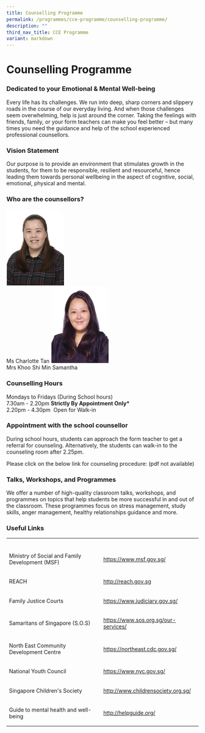```yaml
---
title: Counselling Programme
permalink: /programmes/cce-programme/counselling-programme/
description: ""
third_nav_title: CCE Programme
variant: markdown
---
```

<h1><strong>Counselling Programme</strong></h1>
<h3>Dedicated to your Emotional &amp; Mental Well-being</h3>
<p>Every life has its challenges. We run into deep, sharp corners and slippery
roads in the course of our everyday living. And when those challenges seem
overwhelming, help is just around the corner. Taking the feelings with
friends, family, or your form teachers can make you feel better – but many
times you need the guidance and help of the school experienced professional
counsellors.</p>
<h3>Vision Statement</h3>
<p>Our purpose is to provide an environment that stimulates growth in the
students, for them to be responsible, resilient and resourceful, hence
leading them towards personal wellbeing in the aspect of cognitive, social,
emotional, physical and mental.</p>
<h3>Who are the counsellors?</h3>
<img src="/images/miss_charlotte_tan_xueting.jpg" style="width:150px;height:200px;margin-left:1px;" align="">
<br>Ms Charlotte Tan

<img src="/images/Samanthacounsel.jpg" style="width:150px;height:200px;margin-left:1px;" align="">
<br>Mrs Khoo Shi Min Samantha


<h3>Counselling Hours</h3>
<p>Mondays to Fridays (During School hours)
<br>7.30am - 2.20pm <strong>Strictly By Appointment Only*</strong>
<br>2.20pm - 4.30pm&nbsp; Open for Walk-in</p>
<h3>Appointment with the school counsellor</h3>
<p>During school hours, students can approach the form teacher to get a referral
for counseling. Alternatively, the students can walk-in to the counseling
room after 2.25pm.</p>
<p>Please click on the below link for counseling procedure: (pdf not available)</p>
<h3>Talks, Workshops, and Programmes</h3>
<p>We offer a number of high-quality classroom talks, workshops, and programmes
on topics that help students be more successful in and out of the classroom.
These programmes focus on stress management, study skills, anger management,
healthy relationships guidance and more.</p>
<h3>Useful Links</h3>
<table style="minWidth: 50px">
<colgroup>
<col>
<col>
</colgroup>
<tbody>
<tr>
<th rowspan="1" colspan="1">
<p></p>
</th>
<th rowspan="1" colspan="1">
<p></p>
</th>
</tr>
<tr>
<td rowspan="1" colspan="1">
<p>Ministry of Social and Family Development (MSF)</p>
</td>
<td rowspan="1" colspan="1">
<p><a href="https://www.msf.gov.sg/" rel="noopener noreferrer nofollow" target="_blank">https://www.msf.gov.sg/</a>
</p>
</td>
</tr>
<tr>
<td rowspan="1" colspan="1">
<p>REACH</p>
</td>
<td rowspan="1" colspan="1">
<p><a href="https://www.reach.gov.sg/" rel="noopener noreferrer nofollow" target="_blank">http://reach.gov.sg</a>
</p>
</td>
</tr>
<tr>
<td rowspan="1" colspan="1">
<p>Family Justice Courts</p>
</td>
<td rowspan="1" colspan="1">
<p><a href="https://www.judiciary.gov.sg/" rel="noopener noreferrer nofollow" target="_blank">https://www.judiciary.gov.sg/</a>
</p>
</td>
</tr>
<tr>
<td rowspan="1" colspan="1">
<p>Samaritans of Singapore (S.O.S)</p>
</td>
<td rowspan="1" colspan="1">
<p><a href="https://www.sos.org.sg/our-services/" rel="noopener noreferrer nofollow" target="_blank">https://www.sos.org.sg/our-services/</a>
</p>
</td>
</tr>
<tr>
<td rowspan="1" colspan="1">
<p>North East Community Development Centre</p>
</td>
<td rowspan="1" colspan="1">
<p><a href="https://northeast.cdc.gov.sg/" rel="noopener noreferrer nofollow" target="_blank">https://northeast.cdc.gov.sg/</a>
</p>
</td>
</tr>
<tr>
<td rowspan="1" colspan="1">
<p>National Youth Council</p>
</td>
<td rowspan="1" colspan="1">
<p><a href="https://www.nyc.gov.sg/" rel="noopener noreferrer nofollow" target="_blank">https://www.nyc.gov.sg/</a>
</p>
</td>
</tr>
<tr>
<td rowspan="1" colspan="1">
<p>Singapore Children's Society</p>
</td>
<td rowspan="1" colspan="1">
<p><a href="http://www.childrensociety.org.sg/" rel="noopener noreferrer nofollow" target="_blank">http://www.childrensociety.org.sg/</a>
</p>
</td>
</tr>
<tr>
<td rowspan="1" colspan="1">
<p>Guide to mental health and well-being</p>
</td>
<td rowspan="1" colspan="1">
<p><a href="http://helpguide.org/" rel="noopener noreferrer nofollow" target="_blank">http://helpguide.org/</a>
</p>
</td>
</tr>
</tbody>
</table>
<p></p>
